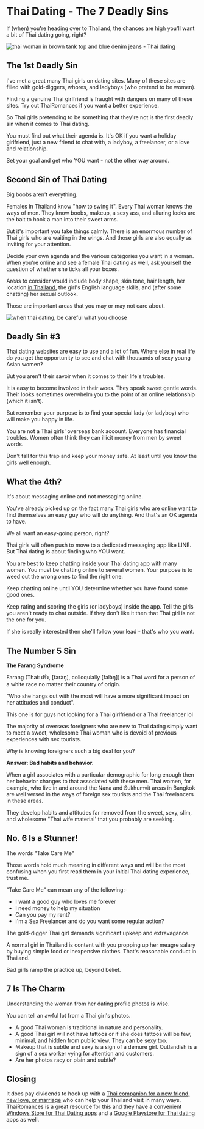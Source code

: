 # Thai Dating - The 7 Deadly Sins

If (when) you're heading over to Thailand, the chances are high you'll want a bit of Thai dating going, right?

![thai woman in brown tank top and blue denim jeans - Thai dating](/images/thai-woman-1.png)

## The 1st Deadly Sin

I've met a great many Thai girls on dating sites. Many of these sites are filled with gold-diggers, whores, and ladyboys (who pretend to be women).

Finding a genuine Thai girlfriend is fraught with dangers on many of these sites. Try out ThaiRomances if you want a better experience.

So Thai girls pretending to be something that they're not is the first deadly sin when it comes to Thai dating.

You must find out what their agenda is. It's OK if you want a holiday girlfriend, just a new friend to chat with, a ladyboy, a freelancer, or a love and relationship.

Set your goal and get who YOU want - not the other way around.

## Second Sin of Thai Dating

Big boobs aren't everything.

Females in Thailand know "how to swing it". Every Thai woman knows the ways of men. They know boobs, makeup, a sexy ass, and alluring looks are the bait to hook a man into their sweet arms.

But it's important you take things calmly. There is an enormous number of Thai girls who are waiting in the wings. And those girls are also equally as inviting for your attention.

Decide your own agenda and the various categories you want in a woman. When you're online and see a female Thai dating as well, ask yourself the question of whether she ticks all your boxes.

Areas to consider would include body shape, skin tone, hair length, her location [in Thailand](https://en.wikipedia.org/wiki/Thailand), the girl's English language skills, and (after some chatting) her sexual outlook.

Those are important areas that you may or may not care about.

![when thai dating, be careful what you choose](/images/thai-woman-2.png)

## Deadly Sin #3

Thai dating websites are easy to use and a lot of fun. Where else in real life do you get the opportunity to see and chat with thousands of sexy young Asian women?

But you aren't their savoir when it comes to their life's troubles.

It is easy to become involved in their woes. They speak sweet gentle words. Their looks sometimes overwhelm you to the point of an online relationship (which it isn't).

But remember your purpose is to find your special lady (or ladyboy) who will make you happy in life.

You are not a Thai girls' overseas bank account. Everyone has financial troubles. Women often think they can illicit money from men by sweet words.

Don't fall for this trap and keep your money safe. At least until you know the girls well enough.

## What the 4th?

It's about messaging online and not messaging online.

You've already picked up on the fact many Thai girls who are online want to find themselves an easy guy who will do anything. And that's an OK agenda to have.

We all want an easy-going person, right?

Thai girls will often push to move to a dedicated messaging app like LINE. But Thai dating is about finding who YOU want.

You are best to keep chatting inside your Thai dating app with many women. You must be chatting online to several women. Your purpose is to weed out the wrong ones to find the right one.

Keep chatting online until YOU determine whether you have found some good ones.

Keep rating and scoring the girls (or ladyboys) inside the app. Tell the girls you aren't ready to chat outside. If they don't like it then that Thai girl is not the one for you.

If she is really interested then she'll follow your lead - that's who you want.

## The Number 5 Sin

**The Farang Syndrome**

Farang (Thai: ฝรั่ง, [faràŋ], colloquially [falàŋ]) is a Thai word for a person of a white race no matter their country of origin.

"Who she hangs out with the most will have a more significant impact on her attitudes and conduct".

This one is for guys not looking for a Thai girlfriend or a Thai freelancer lol

The majority of overseas foreigners who are new to Thai dating simply want to meet a sweet, wholesome Thai woman who is devoid of previous experiences with sex tourists.

Why is knowing foreigners such a big deal for you?

**Answer: Bad habits and behavior.**

When a girl associates with a particular demographic for long enough then her behavior changes to that associated with these men. Thai women, for example, who live in and around the Nana and Sukhumvit areas in Bangkok are well versed in the ways of foreign sex tourists and the Thai freelancers in these areas.

They develop habits and attitudes far removed from the sweet, sexy, slim, and wholesome "Thai wife material' that you probably are seeking.

## No. 6 Is a Stunner!

The words "Take Care Me"

Those words hold much meaning in different ways and will be the most confusing when you first read them in your initial Thai dating experience, trust me.

"Take Care Me" can mean any of the following:-

- I want a good guy who loves me forever
- I need money to help my situation
- Can you pay my rent?
- I'm a Sex Freelancer and do you want some regular action?

The gold-digger Thai girl demands significant upkeep and extravagance.

A normal girl in Thailand is content with you propping up her meagre salary by buying simple food or inexpensive clothes. That's reasonable conduct in Thailand.

Bad girls ramp the practice up, beyond belief.

## 7 Is The Charm

Understanding the woman from her dating profile photos is wise.

You can tell an awful lot from a Thai girl's photos.

- A good Thai woman is traditional in nature and personality.
- A good Thai girl will not have tattoos or if she does tattoos will be few, minimal, and hidden from public view. They can be sexy too.
- Makeup that is subtle and sexy is a sign of a demure girl. Outlandish is a sign of a sex worker vying for attention and customers.
- Are her photos racy or plain and subtle?

## Closing

It does pay dividends to hook up with a [Thai companion for a new friend, new love, or marriage](https://thairomances.com/en) who can help your Thailand visit in many ways. ThaiRomances is a great resource for this and they have a convenient [Windows Store for Thai Dating apps](https://www.microsoft.com/store/apps/9N3GN347DVG3) and a [Google Playstore for Thai dating](https://play.google.com/store/apps/details?id=com.thairomances.twa.en) apps as well.

